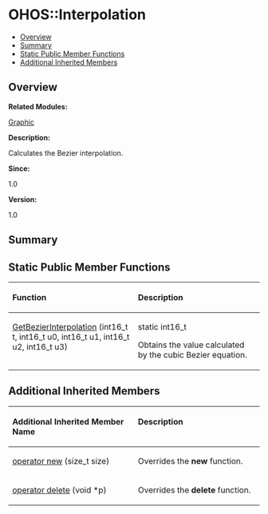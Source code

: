 # OHOS::Interpolation<a name="ZH-CN_TOPIC_0000001054479581"></a>

-   [Overview](#section1285276403165633)
-   [Summary](#section731398620165633)
-   [Static Public Member Functions](#pub-static-methods)
-   [Additional Inherited Members](#inherited)

## **Overview**<a name="section1285276403165633"></a>

**Related Modules:**

[Graphic](Graphic.md)

**Description:**

Calculates the Bezier interpolation. 

**Since:**

1.0

**Version:**

1.0

## **Summary**<a name="section731398620165633"></a>

## Static Public Member Functions<a name="pub-static-methods"></a>

<a name="table426197105165633"></a>
<table><thead align="left"><tr id="row605581902165633"><th class="cellrowborder" valign="top" width="50%" id="mcps1.1.3.1.1"><p id="p1625361201165633"><a name="p1625361201165633"></a><a name="p1625361201165633"></a>Function</p>
</th>
<th class="cellrowborder" valign="top" width="50%" id="mcps1.1.3.1.2"><p id="p1683133025165633"><a name="p1683133025165633"></a><a name="p1683133025165633"></a>Description</p>
</th>
</tr>
</thead>
<tbody><tr id="row120750699165633"><td class="cellrowborder" valign="top" width="50%" headers="mcps1.1.3.1.1 "><p id="p1848771234165633"><a name="p1848771234165633"></a><a name="p1848771234165633"></a><a href="Graphic.md#ga9d6eaf28db711bc05e1cd03c5df293eb">GetBezierInterpolation</a> (int16_t t, int16_t u0, int16_t u1, int16_t u2, int16_t u3)</p>
</td>
<td class="cellrowborder" valign="top" width="50%" headers="mcps1.1.3.1.2 "><p id="p1702518766165633"><a name="p1702518766165633"></a><a name="p1702518766165633"></a>static int16_t </p>
<p id="p22811327165633"><a name="p22811327165633"></a><a name="p22811327165633"></a>Obtains the value calculated by the cubic Bezier equation. </p>
</td>
</tr>
</tbody>
</table>

## Additional Inherited Members<a name="inherited"></a>

<a name="table1242294843165633"></a>
<table><thead align="left"><tr id="row382999193165633"><th class="cellrowborder" valign="top" width="50%" id="mcps1.1.3.1.1"><p id="p966834675165633"><a name="p966834675165633"></a><a name="p966834675165633"></a>Additional Inherited Member Name</p>
</th>
<th class="cellrowborder" valign="top" width="50%" id="mcps1.1.3.1.2"><p id="p1327573409165633"><a name="p1327573409165633"></a><a name="p1327573409165633"></a>Description</p>
</th>
</tr>
</thead>
<tbody><tr id="row1942843041165633"><td class="cellrowborder" valign="top" width="50%" headers="mcps1.1.3.1.1 "><p id="p1434549157165633"><a name="p1434549157165633"></a><a name="p1434549157165633"></a><a href="Graphic.md#ga4854963aa969ee20a6cd174a70f5cd23">operator new</a> (size_t size)</p>
</td>
<td class="cellrowborder" valign="top" width="50%" headers="mcps1.1.3.1.2 "><p id="p1293816563165633"><a name="p1293816563165633"></a><a name="p1293816563165633"></a>Overrides the <strong id="b1310762855165633"><a name="b1310762855165633"></a><a name="b1310762855165633"></a>new</strong> function. </p>
</td>
</tr>
<tr id="row648129455165633"><td class="cellrowborder" valign="top" width="50%" headers="mcps1.1.3.1.1 "><p id="p847457065165633"><a name="p847457065165633"></a><a name="p847457065165633"></a><a href="Graphic.md#gadf1997a0f56ac2b220e7f0f8e8e0a6ef">operator delete</a> (void *p)</p>
</td>
<td class="cellrowborder" valign="top" width="50%" headers="mcps1.1.3.1.2 "><p id="p584702074165633"><a name="p584702074165633"></a><a name="p584702074165633"></a>Overrides the <strong id="b244450962165633"><a name="b244450962165633"></a><a name="b244450962165633"></a>delete</strong> function. </p>
</td>
</tr>
</tbody>
</table>

